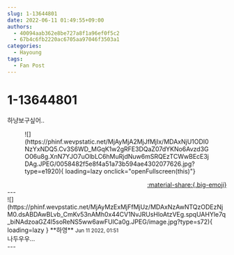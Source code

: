 ```yaml
---
slug: 1-13644801
date: 2022-06-11 01:49:55+09:00
authors:
  - 40094aab362e8be727a8f1a96ef0f5c2
  - 67b4c6fb2220ac6705aa97046f3503a1
categories:
  - Hayoung
tags:
  - Fan Post
---
```


# 1-13644801

<div class="post-container" markdown="1">
<div class="content-container md-sidebar__scrollwrap" markdown="1">

하냥보구싶어..
<figure markdown="1">
![](https://phinf.wevpstatic.net/MjAyMjA2MjJfMjIx/MDAxNjU1ODI0NzYxNDQ5.Cv3S6WD_MGqK1w2gRFE3DQaZ07dYKNo6Avzd3GO06u8g.XnN7YJO7uOlbLC6hMuRjdNuw6mSRQEzTCWwBEcE3jDAg.JPEG/0058482f5e8f4a51a73b594ae4302077626.jpg?type=e1920){ loading=lazy onclick="openFullscreen(this)"}
</figure>


</div>
</div>

<div style="text-align: right;" markdown="1">
<a href="https://weverse.io/fromis9/fanpost/1-13644801" style="text-align: right;">:material-share:{.big-emoji}</a>
</div>
---

<div class="comments-container md-sidebar__scrollwrap" markdown="1">
<div class="comment" markdown="1">
<div class='id-container' markdown="1">
![](https://phinf.wevpstatic.net/MjAyMzExMjFfMjUz/MDAxNzAwNTQzODEzNjM0.dsABDAwBLvb_CmKv53nAMh0x44CV1NvJRUsHloAtzVEg.spqUAHYle7q_biNAdzoaGZ4l5soReNS5ww6awFUlCa0g.JPEG/image.jpg?type=s72){ loading=lazy }
**<span class="artist">하영</span>** <small>Jun 11 2022, 01:51</small><br>
</div>
<div class='comment-body' markdown="1">
나두우우...
</div>
</div>
</div>
---
